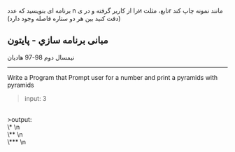  برنامه ای بنویسید که عدد n را از کاربر گرفته و در یͷ تابع، مثلثr مانند نمونه چاپ کند (دقت کنید بین هر دو
ستاره فاصله وجود دارد)

## مبانی برنامه سازي - پایتون
نیمسال دوم 98-97
هادیان

---------------------------------------------------
Write a Program  that Prompt user for a number and print a pyramids with pyramids
<br>
>input: 3
<br>
>output:
<br>
 \* \n
 <br>
 \** \n
 <br>
 \*** \n

